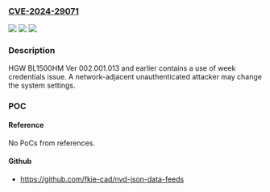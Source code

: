 ### [CVE-2024-29071](https://cve.mitre.org/cgi-bin/cvename.cgi?name=CVE-2024-29071)
![](https://img.shields.io/static/v1?label=Product&message=HGW%20BL1500HM&color=blue)
![](https://img.shields.io/static/v1?label=Version&message=%3D%20Ver%20002.001.013%20and%20earlier%20&color=brighgreen)
![](https://img.shields.io/static/v1?label=Vulnerability&message=Use%20of%20weak%20credentials&color=brighgreen)

### Description

HGW BL1500HM Ver 002.001.013 and earlier contains a use of week credentials issue. A network-adjacent unauthenticated attacker may change the system settings.

### POC

#### Reference
No PoCs from references.

#### Github
- https://github.com/fkie-cad/nvd-json-data-feeds

